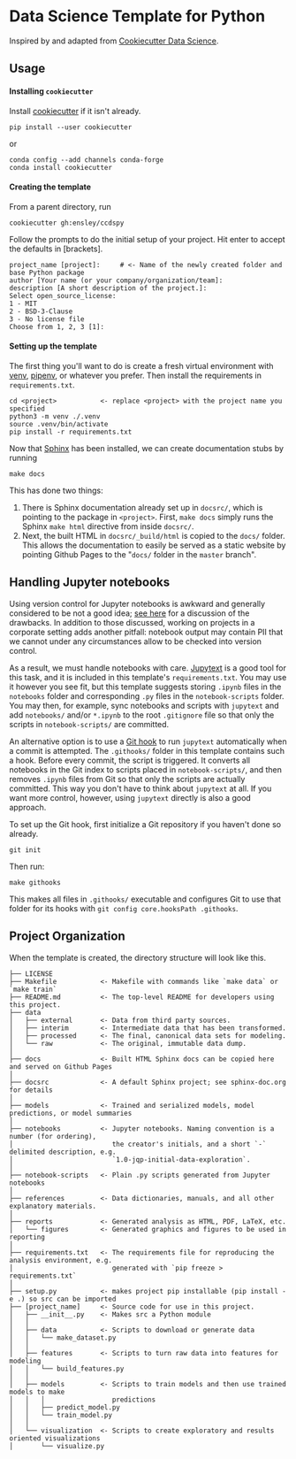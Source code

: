 # Data Science Template for Python

Inspired by and adapted from [Cookiecutter Data Science](https://drivendata.github.io/cookiecutter-data-science/).

## Usage

#### Installing `cookiecutter`

Install [cookiecutter](https://github.com/cookiecutter/cookiecutter) if it isn't
already.

```shell script
pip install --user cookiecutter
```

or

```shell script
conda config --add channels conda-forge
conda install cookiecutter
```

#### Creating the template

From a parent directory, run

```shell script
cookiecutter gh:ensley/ccdspy
```

Follow the prompts to do the initial setup of your project. Hit enter to accept
the defaults in [brackets].

```
project_name [project]:     # <- Name of the newly created folder and base Python package
author [Your name (or your company/organization/team]: 
description [A short description of the project.]: 
Select open_source_license:
1 - MIT
2 - BSD-3-Clause
3 - No license file
Choose from 1, 2, 3 [1]: 
```

#### Setting up the template

The first thing you'll want to do is create a fresh virtual environment with 
[venv](https://docs.python.org/3/library/venv.html), [pipenv](https://pypi.org/project/pipenv/),
or whatever you prefer. Then install the requirements in `requirements.txt`.

```shell script
cd <project>           <- replace <project> with the project name you specified
python3 -m venv ./.venv
source .venv/bin/activate
pip install -r requirements.txt
```

Now that [Sphinx](https://www.sphinx-doc.org/en/master/) has been installed, we
can create documentation stubs by running

```shell script
make docs
```

This has done two things:

1. There is Sphinx documentation already set up in `docsrc/`, which is pointing
to the package in `<project>`. First, `make docs` simply runs the Sphinx
`make html` directive from inside `docsrc/`.
2. Next, the built HTML in `docsrc/_build/html` is copied to the `docs/` folder.
This allows the documentation to easily be served as a static website by
pointing Github Pages to the "`docs/` folder in the `master` branch".

## Handling Jupyter notebooks

Using version control for Jupyter notebooks is awkward and generally
considered to be not a good idea; [see here](https://drivendata.github.io/cookiecutter-data-science/#notebooks-are-for-exploration-and-communication)
for a discussion of the drawbacks. In addition to those discussed, working on
projects in a corporate setting adds another pitfall: notebook output may
contain PII that we cannot under any circumstances allow to be checked into
version control.

As a result, we must handle notebooks with care. [Jupytext](https://jupytext.readthedocs.io/en/latest/)
is a good tool for this task, and it is included in this template's
`requirements.txt`. You may use it however you see fit, but this template
suggests storing `.ipynb` files in the `notebooks` folder and corresponding
`.py` files in the `notebook-scripts` folder. You may then, for example, sync
notebooks and scripts with `jupytext` and add `notebooks/` and/or `*.ipynb` to
the root `.gitignore` file so that only the scripts in `notebook-scripts/` are
committed.

An alternative option is to use a [Git hook](https://git-scm.com/book/en/v2/Customizing-Git-Git-Hooks)
to run `jupytext` automatically when a commit is attempted. The `.githooks/`
folder in this template contains such a hook. Before every commit, the script
is triggered. It converts all notebooks in the Git index to scripts placed in
`notebook-scripts/`, and then removes `.ipynb` files from Git so that only the
scripts are actually committed. This way you don't have to think about
`jupytext` at all. If you want more control, however, using `jupytext` directly
is also a good approach.

To set up the Git hook, first initialize a Git repository if you haven't done
so already.

```shell script
git init
```

Then run:

```shell script
make githooks
```

This makes all files in `.githooks/` executable and configures Git to use that
folder for its hooks with `git config core.hooksPath .githooks`.

## Project Organization

When the template is created, the directory structure will look like this.


    ├── LICENSE
    ├── Makefile           <- Makefile with commands like `make data` or `make train`
    ├── README.md          <- The top-level README for developers using this project.
    ├── data
    │   ├── external       <- Data from third party sources.
    │   ├── interim        <- Intermediate data that has been transformed.
    │   ├── processed      <- The final, canonical data sets for modeling.
    │   └── raw            <- The original, immutable data dump.
    │
    ├── docs               <- Built HTML Sphinx docs can be copied here and served on Github Pages
    │
    ├── docsrc             <- A default Sphinx project; see sphinx-doc.org for details
    │
    ├── models             <- Trained and serialized models, model predictions, or model summaries
    │
    ├── notebooks          <- Jupyter notebooks. Naming convention is a number (for ordering),
    │                         the creator's initials, and a short `-` delimited description, e.g.
    │                         `1.0-jqp-initial-data-exploration`.
    │
    ├── notebook-scripts   <- Plain .py scripts generated from Jupyter notebooks
    │
    ├── references         <- Data dictionaries, manuals, and all other explanatory materials.
    │
    ├── reports            <- Generated analysis as HTML, PDF, LaTeX, etc.
    │   └── figures        <- Generated graphics and figures to be used in reporting
    │
    ├── requirements.txt   <- The requirements file for reproducing the analysis environment, e.g.
    │                         generated with `pip freeze > requirements.txt`
    │
    ├── setup.py           <- makes project pip installable (pip install -e .) so src can be imported
    ├── [project_name]     <- Source code for use in this project.
    │   ├── __init__.py    <- Makes src a Python module
    │   │
    │   ├── data           <- Scripts to download or generate data
    │   │   └── make_dataset.py
    │   │
    │   ├── features       <- Scripts to turn raw data into features for modeling
    │   │   └── build_features.py
    │   │
    │   ├── models         <- Scripts to train models and then use trained models to make
    │   │   │                 predictions
    │   │   ├── predict_model.py
    │   │   └── train_model.py
    │   │
    │   └── visualization  <- Scripts to create exploratory and results oriented visualizations
    │       └── visualize.py